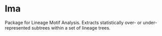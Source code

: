 # lma
Package for Lineage Motif Analysis. Extracts statistically over- or under- represented subtrees within a set of lineage trees.
